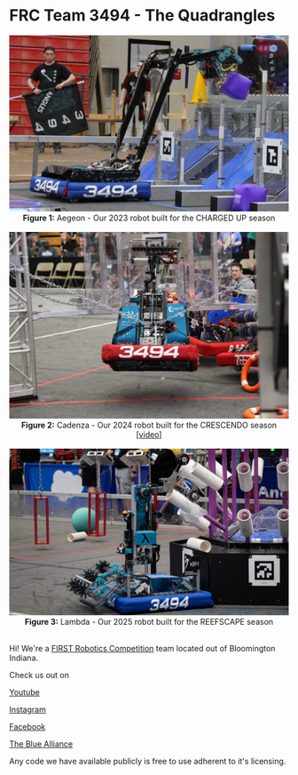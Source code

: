 # FRC Team 3494 - The Quadrangles

<div align="center">
  <img src="../Aegeon.jpg" alt="Aegeon: Our 2023 robot">
  <br>
  <b>Figure 1:</b> Aegeon - Our 2023 robot built for the CHARGED UP season
  <br><br>
  
  <img src="../Cadenza.jpg" alt="Cadenza: Our 2024 robot">
  <br>
  <b>Figure 2:</b> Cadenza - Our 2024 robot built for the CRESCENDO season <a href="https://www.youtube.com/watch?v=H0aQ-AUTamk">[video]</a>
  <br><br>
  
  <img src="../Lambda.jpg" alt="Lambda: Our 2025 robot">
  <br>
  <b>Figure 3:</b> Lambda - Our 2025 robot built for the REEFSCAPE season
  <br><br>
</div>

Hi! We're a [FIRST Robotics Competition](https://www.firstinspires.org/robotics/frc) team located out of Bloomington Indiana.

Check us out on

[Youtube](https://www.youtube.com/@frc3494)

[Instagram](https://www.instagram.com/frc3494)

[Facebook](https://www.facebook.com/frc3494)

[The Blue Alliance](https://www.thebluealliance.com/team/3494)

Any code we have available publicly is free to use adherent to it's licensing.
